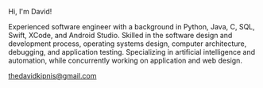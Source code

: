 Hi, I'm David!

Experienced software engineer with a background in Python, Java, C, SQL, Swift, XCode, and Android Studio. Skilled in the software design and development process, operating systems design, computer architecture, debugging, and application testing. Specializing in artificial intelligence and automation, while concurrently working on application and web design.

thedavidkipnis@gmail.com
